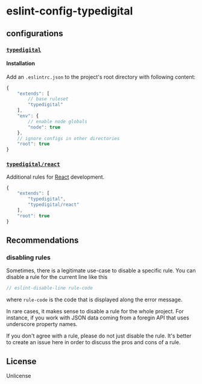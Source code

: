 # eslint-config-typedigital

## configurations

### [`typedigital`](index.js)

#### Installation

Add an `.eslintrc.json` to the project's root directory with following content:

```js
{
    "extends": [
        // base ruleset
        "typedigital"
    ],
    "env": {
        // enable node globals
        "node": true
    },
    // ignore configs in other directories
    "root": true
}
```

### [`typedigital/react`](react.js)

Additional rules for [React](https://facebook.github.io/react/) development.

```js
{
    "extends": [
        "typedigital",
        "typedigital/react"
    ],
    "root": true
}
```

## Recommendations

### disabling rules

Sometimes, there is a legitimate use-case to disable a specific rule. You can disable a rule for the current line like this

```js
// eslint-disable-line rule-code
```

where `rule-code` is the code that is displayed along the error message.

In rare cases, it makes sense to disable a rule for the whole project. For instance, if you work with JSON data coming from a foregin API that uses underscore property names.

If you don't agree with a rule, please do not just disable the rule. It's better to create an issue here in order to discuss the pros and cons of a rule.

## License

Unlicense
